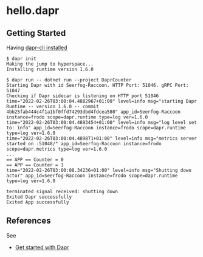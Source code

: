 # hello.dapr

## Getting Started

Having [dapr-cli installed](https://docs.dapr.io/getting-started/install-dapr-cli/)

```shell
$ dapr init
Making the jump to hyperspace...
Installing runtime version 1.6.0

$ dapr run -- dotnet run --project DaprCounter
Starting Dapr with id Seerfog-Raccoon. HTTP Port: 51046. gRPC Port: 51047
Checking if Dapr sidecar is listening on HTTP port 51046
time="2022-02-26T03:00:04.4882967+01:00" level=info msg="starting Dapr Runtime -- version 1.6.0 -- commit 4bb25fab444c4f1a1bf0ffd74293dbd4fdcea580" app_id=Seerfog-Raccoon instance=frodo scope=dapr.runtime type=log ver=1.6.0
time="2022-02-26T03:00:04.4893454+01:00" level=info msg="log level set to: info" app_id=Seerfog-Raccoon instance=frodo scope=dapr.runtime type=log ver=1.6.0
time="2022-02-26T03:00:04.489871+01:00" level=info msg="metrics server started on :51048/" app_id=Seerfog-Raccoon instance=frodo scope=dapr.metrics type=log ver=1.6.0
...
== APP == Counter = 0
== APP == Counter = 1
time="2022-02-26T03:00:08.34236+01:00" level=info msg="Shutting down actor" app_id=Seerfog-Raccoon instance=frodo scope=dapr.runtime type=log ver=1.6.0

terminated signal received: shutting down
Exited Dapr successfully
Exited App successfully
```

## References

See

- [Get started with Dapr](https://docs.microsoft.com/en-us/dotnet/architecture/dapr-for-net-developers/getting-started)
